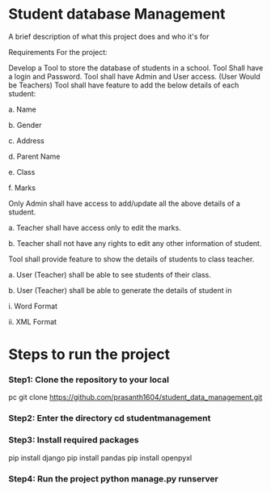 
# Student database Management

A brief description of what this project does and who it's for

Requirements For the project:

Develop a Tool to store the database of students in a school.
Tool Shall have a login and Password.
Tool shall have Admin and User access. (User Would be Teachers)
Tool shall have feature to add the below details of each student:

a. Name

b. Gender

c. Address

d. Parent Name

e. Class

f. Marks

Only Admin shall have access to add/update all the above details of a student.

a. Teacher shall have access only to edit the marks.

b. Teacher shall not have any rights to edit any other information of student.

Tool shall provide feature to show the details of students to class teacher.

a. User (Teacher) shall be able to see students of their class.

b. User (Teacher) shall be able to generate the details of student in

i. Word Format

ii. XML Format


# Steps to run the project 

### Step1: Clone the repository to your local 
pc git clone https://github.com/prasanth1604/student_data_management.git

### Step2: Enter the directory cd studentmanagement

### Step3: Install required packages 
pip install django 
pip install pandas 
pip install openpyxl

### Step4: Run the project python manage.py runserver